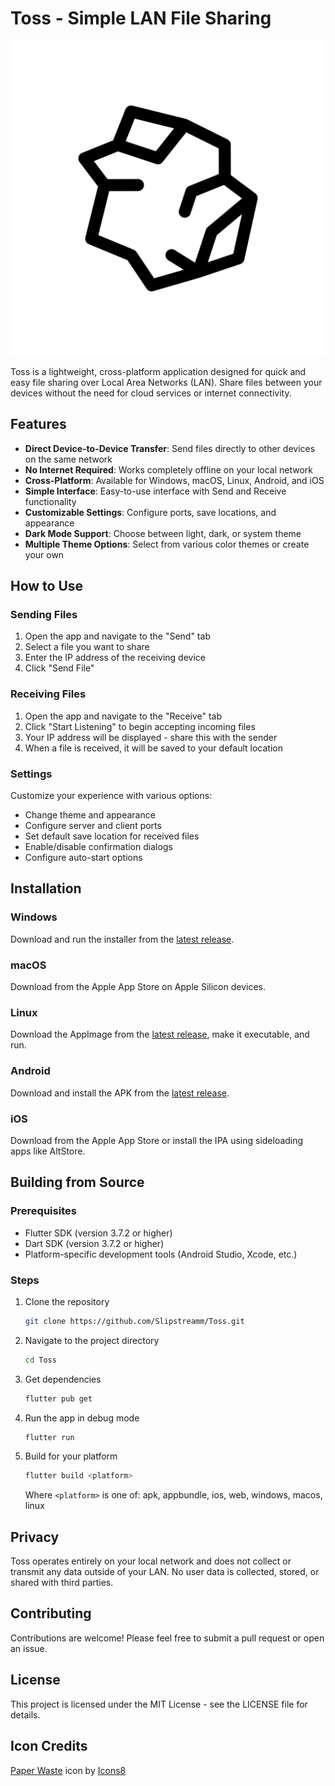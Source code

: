 # Toss - Simple LAN File Sharing

![Toss Logo](assets/icons/icon.png)

Toss is a lightweight, cross-platform application designed for quick and easy file sharing over Local Area Networks (LAN). Share files between your devices without the need for cloud services or internet connectivity.

## Features

- **Direct Device-to-Device Transfer**: Send files directly to other devices on the same network
- **No Internet Required**: Works completely offline on your local network
- **Cross-Platform**: Available for Windows, macOS, Linux, Android, and iOS
- **Simple Interface**: Easy-to-use interface with Send and Receive functionality
- **Customizable Settings**: Configure ports, save locations, and appearance
- **Dark Mode Support**: Choose between light, dark, or system theme
- **Multiple Theme Options**: Select from various color themes or create your own

## How to Use

### Sending Files

1. Open the app and navigate to the "Send" tab
2. Select a file you want to share
3. Enter the IP address of the receiving device
4. Click "Send File"

### Receiving Files

1. Open the app and navigate to the "Receive" tab
2. Click "Start Listening" to begin accepting incoming files
3. Your IP address will be displayed - share this with the sender
4. When a file is received, it will be saved to your default location

### Settings

Customize your experience with various options:

- Change theme and appearance
- Configure server and client ports
- Set default save location for received files
- Enable/disable confirmation dialogs
- Configure auto-start options

## Installation

### Windows

Download and run the installer from the [latest release](https://github.com/Slipstreamm/Toss/releases/latest).

### macOS

Download from the Apple App Store on Apple Silicon devices.

### Linux

Download the AppImage from the [latest release](https://github.com/Slipstreamm/Toss/releases/latest), make it executable, and run.

### Android

Download and install the APK from the [latest release](https://github.com/Slipstreamm/Toss/releases/latest).

### iOS

Download from the Apple App Store or install the IPA using sideloading apps like AltStore.

## Building from Source

### Prerequisites

- Flutter SDK (version 3.7.2 or higher)
- Dart SDK (version 3.7.2 or higher)
- Platform-specific development tools (Android Studio, Xcode, etc.)

### Steps

1. Clone the repository

   ```bash
   git clone https://github.com/Slipstreamm/Toss.git
   ```

2. Navigate to the project directory

   ```bash
   cd Toss
   ```

3. Get dependencies

   ```bash
   flutter pub get
   ```

4. Run the app in debug mode

   ```bash
   flutter run
   ```

5. Build for your platform

   ```bash
   flutter build <platform>
   ```

   Where `<platform>` is one of: apk, appbundle, ios, web, windows, macos, linux

## Privacy

Toss operates entirely on your local network and does not collect or transmit any data outside of your LAN. No user data is collected, stored, or shared with third parties.

## Contributing

Contributions are welcome! Please feel free to submit a pull request or open an issue.

## License

This project is licensed under the MIT License - see the LICENSE file for details.

## Icon Credits

[Paper Waste](https://icons8.com/icon/65653/paper-waste) icon by [Icons8](https://icons8.com)
